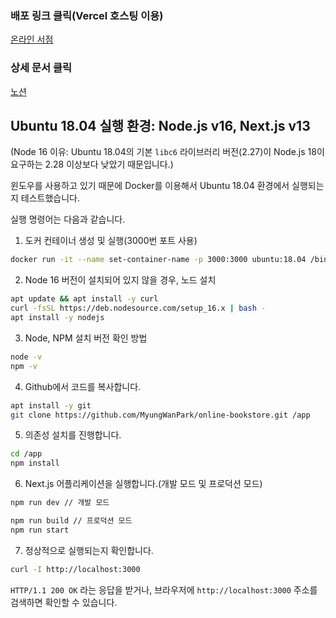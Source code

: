 
### 배포 링크 클릭(Vercel 호스팅 이용)
[온라인 서점](https://online-bookstore-six.vercel.app/) <br/>

### 상세 문서 클릭
[노션](https://simplistic-hippodraco-d28.notion.site/1a7a4f7f584080b49c3ec1d3bae51336) <br/>

## Ubuntu 18.04 실행 환경: **Node.js v16, Next.js v13** <br/>
(Node 16 이유: Ubuntu 18.04의 기본 `libc6` 라이브러리 버전(2.27)이 Node.js 18이 요구하는 2.28 이상보다 낮았기 때문입니다.)

윈도우를 사용하고 있기 때문에 Docker를 이용해서 Ubuntu 18.04 환경에서 실행되는지 테스트했습니다. 

실행 명령어는 다음과 같습니다. 

1. 도커 컨테이너 생성 및 실행(3000번 포트 사용)
   
```bash
docker run -it --name set-container-name -p 3000:3000 ubuntu:18.04 /bin/bash
```

2. Node 16 버전이 설치되어 있지 않을 경우, 노드 설치

```bash
apt update && apt install -y curl
curl -fsSL https://deb.nodesource.com/setup_16.x | bash -
apt install -y nodejs
```

3. Node, NPM 설치 버전 확인 방법

```bash
node -v
npm -v
```

4. Github에서 코드를 복사합니다.

```bash
apt install -y git
git clone https://github.com/MyungWanPark/online-bookstore.git /app
```

5. 의존성 설치를 진행합니다.

```bash
cd /app
npm install
```

6. Next.js 어플리케이션을 실행합니다.(개발 모드 및 프로덕션 모드)

```bash
npm run dev // 개발 모드

npm run build // 프로덕션 모드
npm run start

```

7. 정상적으로 실행되는지 확인합니다.

```bash
curl -I http://localhost:3000
```

`HTTP/1.1 200 OK` 라는 응답을 받거나, 브라우저에 `http://localhost:3000` 주소를 검색하면 확인할 수 있습니다.
